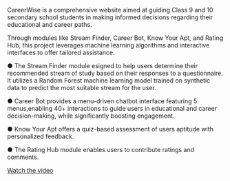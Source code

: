 CareerWise is a comprehensive website aimed at guiding Class 9 and 10 secondary school students in making informed 
decisions regarding their educational and career paths. 

Through modules like Stream Finder, Career Bot, Know Your Apt, and Rating Hub, 
this project leverages machine learning algorithms and interactive interfaces to offer tailored 
assistance. 

● The Stream Finder module esigned to help users determine their recommended stream of study based on their responses to a questionnaire. It utilizes a Random Forest machine learning model trained on synthetic data to predict the most suitable stream for the user. 

● Career Bot provides a menu-driven chatbot interface featuring 5 menus,enabling 40+
 interactions to guide users in educational and career decision-making, while
 significantly boosting engagement.
 
● Know Your Apt offers a quiz-based assessment of users aptitude 
with personalized feedback.

● The Rating Hub module enables users to contribute ratings and 
comments.  


[Watch the video](https://drive.google.com/file/d/12D_olUa7eOla7qUNCQxvDwrq7XAqMtge/view?usp=sharing)
